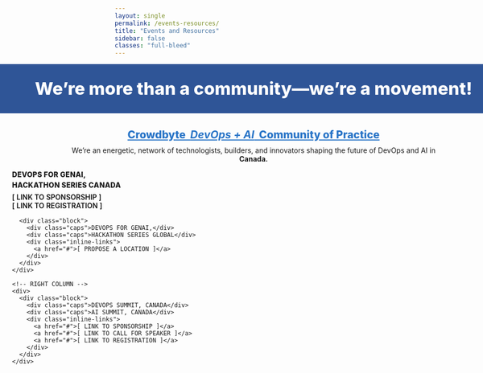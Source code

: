 ```yaml
---
layout: single
permalink: /events-resources/
title: "Events and Resources"
sidebar: false
classes: "full-bleed"
---
```


<style>
/* Hide the Previous / Next pager on this page only */
.pagination, .pagination--pager { display:none !important; }

/* ===== Full-bleed layout (edge-to-edge) ===== */
.page.full-bleed .page__inner-wrap,
.page.full-bleed .page__content {
  max-width: none !important;
  padding-left: 0 !important;
  padding-right: 0 !important;
}
.full-bleed-row {
  width: 100vw;
  margin-left: calc(50% - 50vw);
  margin-right: calc(50% - 50vw);
}

/* ===== Hero band ===== */
.cb-hero {
  background:#2f5597;
  color:#fff;
  padding: 28px 24px;
  text-align:center;
}
.cb-hero h1{
  margin:0;
  font-weight:800;
  font-size: clamp(24px, 3.6vw, 40px);
  line-height:1.2;
}

/* ===== Body ===== */
.cb-wrap { padding: 20px 24px; }

.cb-title { 
  text-align:center; 
  font-weight:800; 
  margin: 10px 0 10px; 
  font-size: clamp(18px, 2.2vw, 24px); 
}
.cb-title .hl { color:#2874c7; text-decoration: underline; }

.cb-intro { text-align:center; margin: 6px 0 14px; }
.cb-intro strong { display:block; }

/* Two-column grid */
.er-grid {
  display:grid;
  grid-template-columns: 1fr 1fr;
  gap: 28px;
  max-width: 1200px;
  margin: 0 auto;
}
@media (max-width: 880px){ .er-grid { grid-template-columns: 1fr; } }

.block { line-height:1.25; }
.block + .block { margin-top: 24px; }

.block .caps {
  font-weight: 800;
  text-transform: uppercase;
  letter-spacing: .02em;
  margin-bottom: 4px;
}

.inline-links { margin-top: 6px; }
.inline-links a {
  display:block;
  text-decoration: none;
  color:#111;
  font-weight:600;
}
.inline-links a:hover { text-decoration: underline; }
</style>

<!-- HERO -->
<div class="full-bleed-row cb-hero">
  <h1>We’re more than a community—we’re a movement!</h1>
</div>

<!-- MAIN -->
<div class="full-bleed-row cb-wrap">
  <h2 class="cb-title">
    <span class="hl">Crowdbyte&nbsp;&nbsp;<em><strong>DevOps + AI</strong></em>&nbsp;&nbsp;Community of Practice</span>
  </h2>

  <p class="cb-intro">
    We’re an energetic, network of technologists, builders, and innovators shaping the future of DevOps and AI in
    <strong>Canada.</strong>
  </p>

  <div class="er-grid">
    <!-- LEFT COLUMN -->
    <div>
      <div class="block">
        <div class="caps">DEVOPS FOR GENAI,</div>
        <div class="caps">HACKATHON SERIES CANADA</div>
        <div class="inline-links">
          <a href="{{ site.baseurl }}/contact/">[ LINK TO SPONSORSHIP ]</a>
          <a href="https://www.eventbrite.ca/e/devops-for-genai-hackathon-tickets-1407877793379" target="_blank" rel="noopener">[ LINK TO REGISTRATION ]</a>
        </div>
      </div>

      <div class="block">
        <div class="caps">DEVOPS FOR GENAI,</div>
        <div class="caps">HACKATHON SERIES GLOBAL</div>
        <div class="inline-links">
          <a href="#">[ PROPOSE A LOCATION ]</a>
        </div>
      </div>
    </div>

    <!-- RIGHT COLUMN -->
    <div>
      <div class="block">
        <div class="caps">DEVOPS SUMMIT, CANADA</div>
        <div class="caps">AI SUMMIT, CANADA</div>
        <div class="inline-links">
          <a href="#">[ LINK TO SPONSORSHIP ]</a>
          <a href="#">[ LINK TO CALL FOR SPEAKER ]</a>
          <a href="#">[ LINK TO REGISTRATION ]</a>
        </div>
      </div>
    </div>
  </div>
</div>
